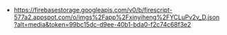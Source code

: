 - https://firebasestorage.googleapis.com/v0/b/firescript-577a2.appspot.com/o/imgs%2Fapp%2Fxinyiheng%2FYCLuPv2v_D.json?alt=media&token=99bc15dc-d9ee-40b1-bda0-f2c74c68f3e2
